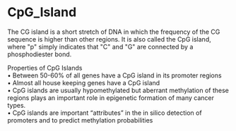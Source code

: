 # CpG_Island
 The CG island is a short stretch of DNA in which the frequency of the CG sequence is higher than other regions. It is also called the CpG island, where "p" simply indicates that "C" and "G" are connected by a phosphodiester bond.

Properties of CpG Islands                                                                                                                 
• Between 50-60% of all genes have a CpG island in its promoter regions                                                                   
• Almost all house keeping genes have a CpG island                                                                                         
• CpG islands are usually hypomethylated but aberrant methylation of these 
  regions plays an important role in epigenetic formation of many cancer types.                                                           
• CpG islands are important “attributes” in the in silico detection of promoters and
  to predict methylation probabilities
